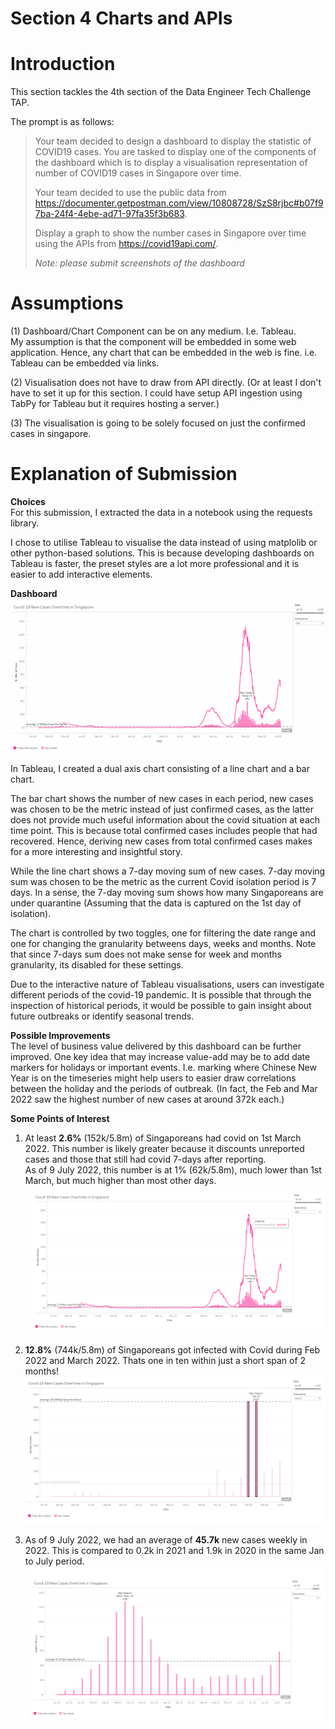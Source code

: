 
<!-- Header -->
<div>
  <h1>Section 4 Charts and APIs</h3>  
</div>


# Introduction
This section tackles the 4th section of the Data Engineer Tech Challenge TAP. 

The prompt is as follows:
>Your team decided to design a dashboard to display the statistic of COVID19 cases. You are tasked to display one of the components of the dashboard which is to display a visualisation representation of number of COVID19 cases in Singapore over time.
>
>Your team decided to use the public data from https://documenter.getpostman.com/view/10808728/SzS8rjbc#b07f97ba-24f4-4ebe-ad71-97fa35f3b683.
>
>Display a graph to show the number cases in Singapore over time using the APIs from https://covid19api.com/.
>
>_Note: please submit screenshots of the dashboard_


# Assumptions
(1) Dashboard/Chart Component can be on any medium. I.e. Tableau. <br>
My assumption is that the component will be embedded in some web application. Hence, any chart that can be embedded in the web is fine. i.e. Tableau can be embedded via links.

(2) Visualisation does not have to draw from API directly. (Or at least I don't have to set it up for this section. I could have setup API ingestion using TabPy for Tableau but it requires hosting a server.)

(3) The visualisation is going to be solely focused on just the confirmed cases in singapore.

# Explanation of Submission
**Choices** <Br>
For this submission, I extracted the data in a notebook using the requests library.  

I chose to utilise Tableau to visualise the data instead of using matplolib or other python-based solutions. This is because developing dashboards on Tableau is faster, the preset styles are a lot more professional and it is easier to add interactive elements. 

**Dashboard** <br>
![image info](./Covid_overtime.gif)

In Tableau, I created a dual axis chart consisting of a line chart and a bar chart.

The bar chart shows the number of new cases in each period, new cases was chosen to be the metric instead of just confirmed cases, as the latter does not provide much useful information about the covid situation at each time point. This is because total confirmed cases includes people that had recovered. Hence, deriving new cases from total confirmed cases makes for a more interesting and insightful story.

While the line chart shows a 7-day moving sum of new cases. 7-day moving sum was chosen to be the metric as the current Covid isolation period is 7 days. In a sense, the 7-day moving sum shows how many Singaporeans are under quarantine (Assuming that the data is captured on the 1st day of isolation). 

The chart is controlled by two toggles, one for filtering the date range and one for changing the granularity betweens days, weeks and months. Note that since 7-days sum does not make sense for week and months granularity, its disabled for these settings.

Due to the interactive nature of Tableau visualisations, users can investigate different periods of the covid-19 pandemic. It is possible that through the inspection of historical periods, it would be possible to gain insight about future outbreaks or identify seasonal trends.

**Possible Improvements** <br>
The level of business value delivered by this dashboard can be further improved. One key idea that may increase value-add may be to add date markers for holidays or important events. I.e. marking where Chinese New Year is on the timeseries might help users to easier draw correlations between the holiday and the periods of outbreak. (In fact, the Feb and Mar 2022 saw the highest number of new cases at around 372k each.)


**Some Points of Interest** <br>

1. At least **2.6%** (152k/5.8m) of Singaporeans had covid on 1st March 2022. This number is likely greater because it discounts unreported cases and those that still had covid 7-days after reporting. <br>
As of 9 July 2022, this number is at 1% (62k/5.8m), much lower than 1st March, but much higher than most other days. 
![image info](./POI1.png)


2. **12.8%** (744k/5.8m) of Singaporeans got infected with Covid during Feb 2022 and March 2022. Thats one in ten within just a short span of 2 months!
![image info](./POI2.png)


3. As of 9 July 2022, we had an average of **45.7k** new cases weekly in 2022. This is compared to 0.2k in 2021 and 1.9k in 2020 in the same Jan to July period. 
![image info](./POI3.png)





